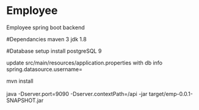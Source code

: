 # Employee 
Employee spring boot backend

#Dependancies
maven 3
jdk 1.8

#Database setup
install postgreSQL 9

update src/main/resources/application.properties with db info
spring.datasource.username=

mvn install<br><br>
java  -Dserver.port=9090 -Dserver.contextPath=/api -jar target/emp-0.0.1-SNAPSHOT.jar
